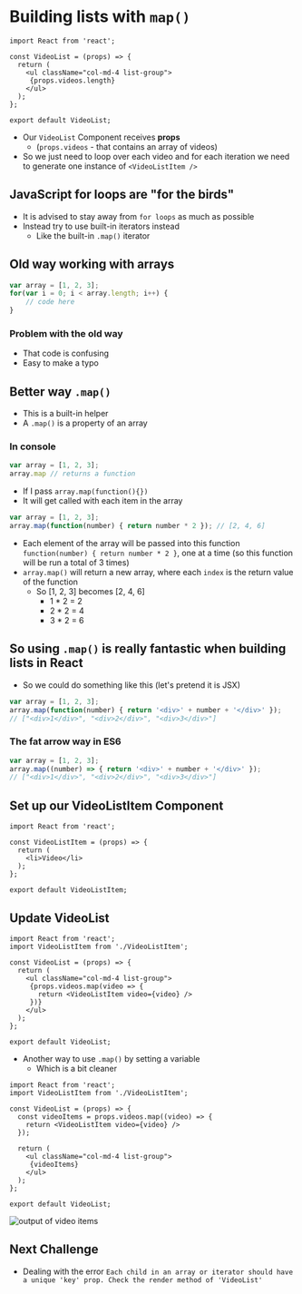 # Building lists with `map()`
```
import React from 'react';

const VideoList = (props) => {
  return (
    <ul className="col-md-4 list-group">
     {props.videos.length}
    </ul>
  );
};

export default VideoList;
```

* Our `VideoList` Component receives **props** 
    - (`props.videos` - that contains an array of videos)
* So we just need to loop over each video and for each iteration we need to generate one instance of `<VideoListItem />`

## JavaScript for loops are "for the birds"
* It is advised to stay away from `for loops` as much as possible
* Instead try to use built-in iterators instead
    - Like the built-in `.map()` iterator

## Old way working with arrays
```js
var array = [1, 2, 3];
for(var i = 0; i < array.length; i++) {
    // code here
}
```

### Problem with the old way
* That code is confusing
* Easy to make a typo

## Better way `.map()`
* This is a built-in helper
* A `.map()` is a property of an array

### In console
```js
var array = [1, 2, 3];
array.map // returns a function
```

* If I pass `array.map(function(){})`
* It will get called with each item in the array

```js
var array = [1, 2, 3];
array.map(function(number) { return number * 2 }); // [2, 4, 6]
```

* Each element of the array will be passed into this function `function(number) { return number * 2 }`, one at a time (so this function will be run a total of 3 times)
* `array.map()` will return a new array, where each `index` is the return value of the function
    - So [1, 2, 3] becomes [2, 4, 6]
        + 1 * 2 = 2
        + 2 * 2 = 4
        + 3 * 2 = 6

## So using `.map()` is really fantastic when building lists in React
* So we could do something like this (let's pretend it is JSX)

```js
var array = [1, 2, 3];
array.map(function(number) { return '<div>' + number + '</div>' }); 
// ["<div>1</div>", "<div>2</div>", "<div>3</div>"]
```

### The fat arrow way in ES6
```js
var array = [1, 2, 3];
array.map((number) => { return '<div>' + number + '</div>' }); 
// ["<div>1</div>", "<div>2</div>", "<div>3</div>"]
```

## Set up our VideoListItem Component
```
import React from 'react';

const VideoListItem = (props) => {
  return (
    <li>Video</li>
  );
};

export default VideoListItem;
```

## Update VideoList

```
import React from 'react';
import VideoListItem from './VideoListItem';

const VideoList = (props) => {
  return (
    <ul className="col-md-4 list-group">
     {props.videos.map(video => {
       return <VideoListItem video={video} />
     })}
    </ul>
  );
};

export default VideoList;
```

* Another way to use `.map()` by setting a variable
    - Which is a bit cleaner

```
import React from 'react';
import VideoListItem from './VideoListItem';

const VideoList = (props) => {
  const videoItems = props.videos.map((video) => {
    return <VideoListItem video={video} />
  });

  return (
    <ul className="col-md-4 list-group">
     {videoItems}
    </ul>
  );
};

export default VideoList;
```

![output of video items](https://i.imgur.com/F3P8JsI.png)

## Next Challenge
* Dealing with the error `Each child in an array or iterator should have a unique 'key' prop. Check the render method of 'VideoList'`

